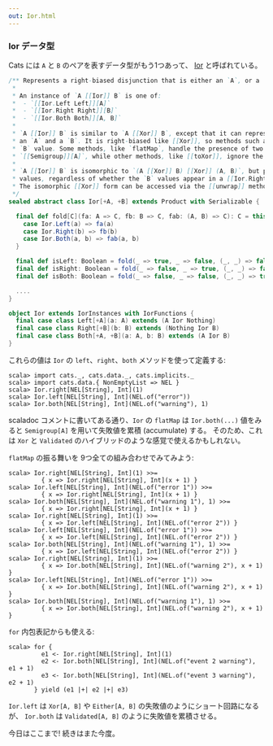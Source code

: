 ```yaml
---
out: Ior.html
---
```


  [IorSource]: $catsBaseUrl$core/src/main/scala/cats/data/Ior.scala

### Ior データ型

Cats には `A` と `B` のペアを表すデータ型がもう1つあって、
[Ior][IorSource] と呼ばれている。

```scala
/** Represents a right-biased disjunction that is either an `A`, or a `B`, or both an `A` and a `B`.
 *
 * An instance of `A [[Ior]] B` is one of:
 *  - `[[Ior.Left Left]][A]`
 *  - `[[Ior.Right Right]][B]`
 *  - `[[Ior.Both Both]][A, B]`
 *
 * `A [[Ior]] B` is similar to `A [[Xor]] B`, except that it can represent the simultaneous presence of
 * an `A` and a `B`. It is right-biased like [[Xor]], so methods such as `map` and `flatMap` operate on the
 * `B` value. Some methods, like `flatMap`, handle the presence of two [[Ior.Both Both]] values using a
 * `[[Semigroup]][A]`, while other methods, like [[toXor]], ignore the `A` value in a [[Ior.Both Both]].
 *
 * `A [[Ior]] B` is isomorphic to `(A [[Xor]] B) [[Xor]] (A, B)`, but provides methods biased toward `B`
 * values, regardless of whether the `B` values appear in a [[Ior.Right Right]] or a [[Ior.Both Both]].
 * The isomorphic [[Xor]] form can be accessed via the [[unwrap]] method.
 */
sealed abstract class Ior[+A, +B] extends Product with Serializable {

  final def fold[C](fa: A => C, fb: B => C, fab: (A, B) => C): C = this match {
    case Ior.Left(a) => fa(a)
    case Ior.Right(b) => fb(b)
    case Ior.Both(a, b) => fab(a, b)
  }

  final def isLeft: Boolean = fold(_ => true, _ => false, (_, _) => false)
  final def isRight: Boolean = fold(_ => false, _ => true, (_, _) => false)
  final def isBoth: Boolean = fold(_ => false, _ => false, (_, _) => true)

  ....
}

object Ior extends IorInstances with IorFunctions {
  final case class Left[+A](a: A) extends (A Ior Nothing)
  final case class Right[+B](b: B) extends (Nothing Ior B)
  final case class Both[+A, +B](a: A, b: B) extends (A Ior B)
}
```

これらの値は `Ior` の `left`、`right`、`both` メソッドを使って定義する:

```console:new
scala> import cats._, cats.data._, cats.implicits._
scala> import cats.data.{ NonEmptyList => NEL }
scala> Ior.right[NEL[String], Int](1)
scala> Ior.left[NEL[String], Int](NEL.of("error"))
scala> Ior.both[NEL[String], Int](NEL.of("warning"), 1)
```

scaladoc コメントに書いてある通り、`Ior` の `flatMap` は
`Ior.both(...)` 値をみると `Semigroup[A]` を用いて失敗値を累積 (accumulate) する。
そのため、これは `Xor` と `Validated` のハイブリッドのような感覚で使えるかもしれない。

`flatMap` の振る舞いを 9つ全ての組み合わせでみてみよう:

```console
scala> Ior.right[NEL[String], Int](1) >>=
         { x => Ior.right[NEL[String], Int](x + 1) }
scala> Ior.left[NEL[String], Int](NEL.of("error 1")) >>=
         { x => Ior.right[NEL[String], Int](x + 1) }
scala> Ior.both[NEL[String], Int](NEL.of("warning 1"), 1) >>=
         { x => Ior.right[NEL[String], Int](x + 1) }
scala> Ior.right[NEL[String], Int](1) >>=
         { x => Ior.left[NEL[String], Int](NEL.of("error 2")) }
scala> Ior.left[NEL[String], Int](NEL.of("error 1")) >>=
         { x => Ior.left[NEL[String], Int](NEL.of("error 2")) }
scala> Ior.both[NEL[String], Int](NEL.of("warning 1"), 1) >>=
         { x => Ior.left[NEL[String], Int](NEL.of("error 2")) }
scala> Ior.right[NEL[String], Int](1) >>=
         { x => Ior.both[NEL[String], Int](NEL.of("warning 2"), x + 1) }
scala> Ior.left[NEL[String], Int](NEL.of("error 1")) >>=
         { x => Ior.both[NEL[String], Int](NEL.of("warning 2"), x + 1) }
scala> Ior.both[NEL[String], Int](NEL.of("warning 1"), 1) >>=
         { x => Ior.both[NEL[String], Int](NEL.of("warning 2"), x + 1) }
```

`for` 内包表記からも使える:

```console
scala> for {
         e1 <- Ior.right[NEL[String], Int](1)
         e2 <- Ior.both[NEL[String], Int](NEL.of("event 2 warning"), e1 + 1)
         e3 <- Ior.both[NEL[String], Int](NEL.of("event 3 warning"), e2 + 1)
       } yield (e1 |+| e2 |+| e3)
```

`Ior.left` は `Xor[A, B]` や `Either[A, B]` の失敗値のようにショート回路になるが、
`Ior.both` は `Validated[A, B]` のように失敗値を累積させる。

今日はここまで! 続きはまた今度。
